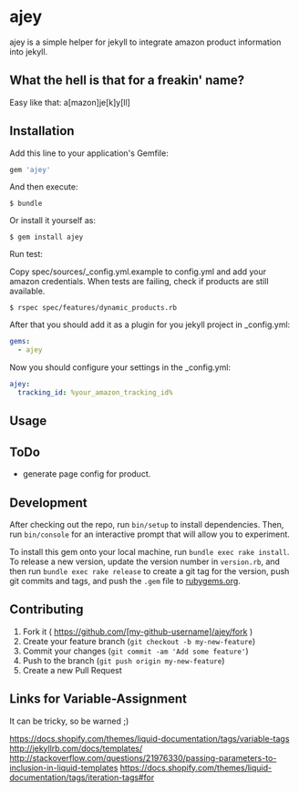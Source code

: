 # ajey

ajey is a simple helper for jekyll to integrate amazon product information into jekyll.


## What the hell is that for a freakin' name?

Easy like that: a[mazon]je[k]y[ll]

## Installation

Add this line to your application's Gemfile:

```ruby
gem 'ajey'
```

And then execute:

    $ bundle

Or install it yourself as:

    $ gem install ajey


Run test:

Copy spec/sources/_config.yml.example to config.yml and add your amazon credentials. When tests are failing, check if products are still available.

    $ rspec spec/features/dynamic_products.rb


After that you should add it as a plugin for you jekyll project in _config.yml:

```yaml
gems:
  - ajey
```

Now you should configure your settings in the _config.yml:

```yaml
ajey:
  tracking_id: %your_amazon_tracking_id%
```

## Usage

## ToDo

- generate page config for product.

## Development

After checking out the repo, run `bin/setup` to install dependencies. Then, run `bin/console` for an interactive prompt that will allow you to experiment.

To install this gem onto your local machine, run `bundle exec rake install`. To release a new version, update the version number in `version.rb`, and then run `bundle exec rake release` to create a git tag for the version, push git commits and tags, and push the `.gem` file to [rubygems.org](https://rubygems.org).

## Contributing

1. Fork it ( https://github.com/[my-github-username]/ajey/fork )
2. Create your feature branch (`git checkout -b my-new-feature`)
3. Commit your changes (`git commit -am 'Add some feature'`)
4. Push to the branch (`git push origin my-new-feature`)
5. Create a new Pull Request


## Links for Variable-Assignment

It can be tricky, so be warned ;)

https://docs.shopify.com/themes/liquid-documentation/tags/variable-tags
http://jekyllrb.com/docs/templates/
http://stackoverflow.com/questions/21976330/passing-parameters-to-inclusion-in-liquid-templates
https://docs.shopify.com/themes/liquid-documentation/tags/iteration-tags#for